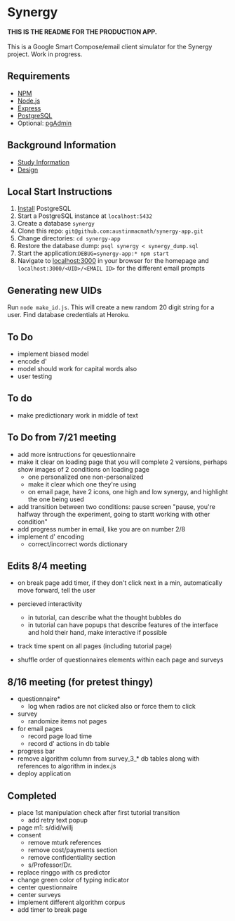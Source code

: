 # Synergy
**THIS IS THE README FOR THE PRODUCTION APP.**<br><br>
This is a Google Smart Compose/email client simulator for the Synergy project. Work in progress.

## Requirements
* [NPM](https://www.npmjs.com/)
* [Node.js](https://nodejs.org/en/)
* [Express](https://expressjs.com/)
* [PostgreSQL](https://www.postgresql.org/)
* Optional: [pgAdmin](https://www.pgadmin.org/)

## Background Information
* [Study Information](https://docs.google.com/document/d/1pITKxX8v58MLusvwPeIaSM7F8YYrLQISV1gCkjubNV0)
* [Design](https://docs.google.com/document/d/1poJQO2GKQ6j3X6-B_ka_6YI4fTV3rGEd9f98XrYKm0M)

## Local Start Instructions
1. [Install](https://www.postgresql.org/download/) PostgreSQL
2. Start a PostgreSQL instance at `localhost:5432`
3. Create a database `synergy` 
4. Clone this repo: `git@github.com:austinmacmath/synergy-app.git`
5. Change directories: `cd synergy-app`
6. Restore the database dump: `psql synergy < synergy_dump.sql`
7. Start the application:`DEBUG=synergy-app:* npm start`
8. Navigate to [localhost:3000](http://localhost:3000) in your browser for the homepage and `localhost:3000/<UID>/<EMAIL ID>` for the different email prompts

## Generating new UIDs
Run `node make_id.js`. This will create a new random 20 digit string for a user. Find database credentials at Heroku.

## To Do
* implement biased model
* encode d'
* model should work for capital words also
* user testing

## To do 
* make predictionary work in middle of text

## To Do from 7/21 meeting
* add more isntructions for qeuestionnaire
* make it clear on loading page that you will complete 2 versions, perhaps show images of 2 conditions on loading page
    * one personalized one non-personalized
    * make it clear which one they're using
    * on email page, have 2 icons, one high and low synergy, and highlight the one being used
* add transition between two conditions: pause screen "pause, you're halfway through the experiment, going to startt working with other condition"
* add progress number in email, like you are on number 2/8
* implement d' encoding
    * correct/incorrect words dictionary


## Edits 8/4 meeting
* on break page add timer, if they don't click next in a min, automatically move forward, tell the user
* percieved interactivity
    * in tutorial, can describe what the thought bubbles do 
    * in tutorial can have popups that describe features of the interface and hold their hand, make interactive if possible
* track time spent on all pages (including tutorial page)


* shuffle order of questionnaires elements within each page and surveys


## 8/16 meeting (for pretest thingy)
* questionnaire*
    * log when radios are not clicked also or force them to click
* survey
    * randomize items not pages
* for email pages
    * record page load time
    * record d' actions in db table
* progress bar
* remove algorithm column from survey_3_* db tables along with references to algorithm in index.js
* deploy application

## Completed
* place 1st manipulation check after first tutorial transition
    * add retry text popup
* page m1: s/did/willj
* consent 
    * remove mturk references
    * remove cost/payments section
    * remove confidentiality section
    * s/Professor/Dr.
* replace ringgo with cs predictor
* change green color of typing indicator
* center questionnaire
* center surveys
* implement different algorithm corpus
* add timer to break page